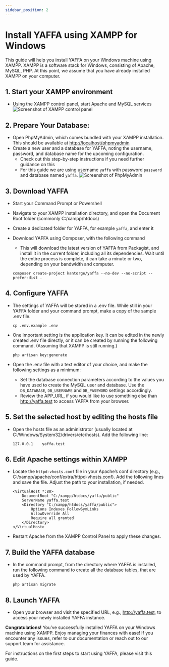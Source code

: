 ```yaml
---
sidebar_position: 2
---
```


# Install YAFFA using XAMPP for Windows

This guide will help you install YAFFA on your Windows machine using XAMPP. XAMPP is a software stack for Windows, consisting of Apache, MySQL, PHP. At this point, we assume that you have already installed XAMPP on your computer.

## 1. Start your XAMPP environment

* Using the XAMPP control panel, start Apache and MySQL services
![Screenshot of XAMPP control panel](/img/xampp-installation-online.png)

## 2. Prepare Your Database:

* Open PhpMyAdmin, which comes bundled with your XAMPP installation. This should be available at <a href="http://localhost/phpmyadmin" rel="nofollow">http://localhost/phpmyadmin</a>
* Create a new user and a database for YAFFA, noting the username, password, and database name for the upcoming configuration.
    * Check out this step-by-step instructions if you need further guidance on this
    * For this guide we are using username `yaffa` with password `password` and database named `yaffa`.
![Screenshot of PhpMyAdmin](/img/xampp-installation-mysql-database.png)

## 3. Download YAFFA

* Start your Command Prompt or Powershell
* Navigate to your XAMPP installation directory, and open the Document Root folder (commonly C:/xampp/htdocs)
* Create a dedicated folder for YAFFA, for example `yaffa`, and enter it
* Download YAFFA using Composer, with the following command
    * This will download the latest version of YAFFA from Packagist, and install it in the current folder, including all its dependencies. Wait until the entire process is complete, it can take a minute or two, depending on your bandwidth and computer.

    ```mdx
    composer create-project kantorge/yaffa --no-dev --no-script --prefer-dist .
    ```

## 4. Configure YAFFA

* The settings of YAFFA will be stored in a .env file. While still in your YAFFA folder and your command prompt, make a copy of the sample .env file.

    ```mdx
    cp .env.example .env
    ```

* One important setting is the application key. It can be edited in the newly created .env file directly, or it can be created by running the following command. (Assuming that XAMPP is still running.)

    ```mdx
    php artisan key:generate
    ```

* Open the .env file with a text editor of your choice, and make the following settings as a minimum:
    * Set the database connection parameters according to the values you have used to create the MySQL user and database. Use the `DB_DATABASE`, `DB_USERNAME` and `DB_PASSWORD` settings accordingly.
    * Review the APP_URL, if you would like to use something else than http://yaffa.test to access YAFFA from your browser.

## 5. Set the selected host by editing the hosts file

* Open the hosts file as an administrator (usually located at C:/Windows/System32/drivers/etc/hosts). Add the following line:

    ```mdx
    127.0.0.1    yaffa.test
    ```

## 6. Edit Apache settings within XAMPP

* Locate the `httpd-vhosts.conf` file in your Apache’s conf directory (e.g., C:/xampp/apache/conf/extra/httpd-vhosts.conf). Add the following lines and save the file. Adjust the path to your installation, if needed.

    ```mdx
    <VirtualHost *:80>
        DocumentRoot "C:/xampp/htdocs/yaffa/public"
        ServerName yaffa.test
        <Directory "C:/xampp/htdocs/yaffa/public">
            Options Indexes FollowSymLinks
            AllowOverride All
            Require all granted
        </Directory>
    </VirtualHost>
    ```

* Restart Apache from the XAMPP Control Panel to apply these changes.

## 7. Build the YAFFA database

* In the command prompt, from the directory where YAFFA is installed, run the following command to create all the database tables, that are used by YAFFA.

    ```mdx
    php artisan migrate
    ```

## 8. Launch YAFFA

* Open your browser and visit the specified URL, e.g., <a href="http://yaffa.test" rel="nofollow">http://yaffa.test</a>, to access your newly installed YAFFA instance.

**Congratulations!** You’ve successfully installed YAFFA on your Windows machine using XAMPP. Enjoy managing your finances with ease! If you encounter any issues, refer to our documentation or reach out to our support team for assistance.

For instructions on the first steps to start using YAFFA, please visit this guide.